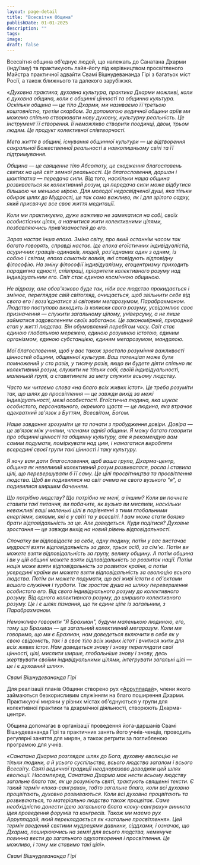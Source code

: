 ```yaml
---
layout: page-detail
title: "Всесвiтня Община"
publishDate: 01-01-2025
description: ""
tags:
image:
draft: false
---
```


  
 Всесвітня община об'єднує людей, що належать до Санатана Дхарми (індуїзму) та практикують лайя-йогу під керівництвом просвітленого Майстра практичної адвайти Свамі Вішнудевананда Гірі з багатьох міст Росії, а також ближнього та далекого зарубіжжя.

  
_«Духовна практика, духовна культура, практика Дхарми можливі, коли є духовна община, коли є общинні цінності та общинна культура. Оскільки община ― це тіло Дхарми, ми називаємо її третьою коштовністю, третім скарбом. За допомогою ведичної общини аріїв ми можемо спільно створювати нову духовну, культурну реальність. Це інструмент її створення. Її неможливо створити поодинці, двом, трьом людям. Це продукт колективної співтворчості._ 

_Мета життя в общині, існування общинної культури ― це відтворення сакральної Божественної реальності в навколишньому світі та її підтримування._ 

_Община ― це священне тіло Абсолюту, це сходження благословень святих на цей світ земної реальності. Це благословення, даршан і шактіпатха ― передача сили. Від того, наскільки наша община розвивається як колективний розум, ця передача сили може відбутися більшою чи меншою мірою. Для молодої недосвідченої душі, яка тільки обирає шлях до Мудрості, це так само важливо, як і для зрілого садху, який присвячує все своє життя медитації._ 

_Коли ми практикуємо, дуже важливо не замикатися на собі, своїх особистісних цілях, а навчитися жити колективними цілями, позбавляючись прив’язаностей до его._ 

_Зараз настає інша епоха. Зміна світу, про який останнім часом так багато говорять, справді настає. Іде епоха егоїстичних індивідуалістів, асуричних гравців-одинаків, людей, роз'єднаних один з одним, із собою і світом, епоха самотніх вовків, які сповідують відповідну філософію. На зміну філософії індивідуалізму, егоцентризму приходить парадигма єдності, співпраці, пріоритети колективного розуму над індивідуальним его. Світ стає єдиною космічною общиною._ 

_Не відразу, але обов'язково буде так, ніби все людство прокидається і змінює, переглядає свій світогляд, очищається, щоб звільнити себе від свого его і возз'єднатися зі світовим мегарозумом, Парабрахманом. Людство поступово виходить із колиски свого розуму, усвідомлює своє призначення ― служити загальному цілому, універсуму, а не лише займатися задоволенням своїх забаганок. Це закономірний, природний етап у житті людства. Він обумовлений перебігом часу. Світ стає єдиною глобальною мережею, єдиною розумною істотою, єдиним організмом, єдиною субстанцією, єдиним мегарозумом, мандалою._ 

_Мої благословення, щоб у вас також зростало розуміння важливості цінностей общини, общинної культури. Ваш потенціал може бути помножений у сто разів, у тисячу разів, якщо ви будете діяти спільно як колективний розум, служити не тільки собі, своїй індивідуальності, маленькій групі, а ставитимете за мету служити всьому людству._ 

_Часто ми читаємо слова «на благо всіх живих істот». Це треба розуміти так, що шлях до просвітлення ― це завжди вихід за межі індивідуальності, межі особистості. Егоїстична людина, яка шукає особистого, персонального, окремого щастя ― це людина, яка втрачає адекватний зв'язок з Буттям, Всесвітом, Богом._ 

_Наше завдання зрозуміти це та почати з пробудження довіри. Довіра ― це зв'язок між учнями, членами однієї общини. Я можу багато говорити про общинні цінності та общинну культуру, але я рекомендую вам самим подумати, поміркувати над цим, і намагатися виробляти всередині своєї групи такі цінності і таку культуру._ 

_Я хочу вам дати благословення, щоб ваша група, Дхарма-центр, община як невеликий колективний розум розвивалася, росла і ставила цілі, що перевершували б її саму. Це цілі просвітництва та просвітлення людства. Щоб ви подивилися на світ очима не свого вузького "я", а подивилися ширшим баченням._ 

_Що потрібно людству? Що потрібно не мені, а іншим? Коли ви почнете ставити такі питання, ви побачите, як вузько ви мислили, наскільки неважливі ваші маленькі цілі в порівнянні з тими глобальними енергіями, силами, які є у світі та у всесвіті. І вам може стати боязко брати відповідальність за це. Але доведеться. Куди подітися? Духовне зростання ― це завжди вихід на новий рівень відповідальності._ 

_Спочатку ви відповідаєте за себе, одну людину, потім у вас вистачає мудрості взяти відповідальність за двох, трьох осіб, за сім'ю. Потім ви можете взяти відповідальність за групу, велику общину. А потім община і ви у цій общині можете взяти відповідальність за розвиток нації. Потім нація може взяти відповідальність за розвиток країни, а потім усередині країни ви можете взяти відповідальність за еволюцію всього людства. Потім ви можете подумати, що всі живі істоти є об'єктами вашого служіння і турботи. Так зростає душа на шляху перевершення особистого его. Від свого індивідуального розуму до колективного розуму. Від одного колективного розуму, до ширшого колективного розуму. Це і є шлях пізнання, що ти єдине ціле із загальним, з Парабрахманом._ 

_Неможливо говорити "Я Брахман", будучи маленькою людиною, его, тому що Брахман ― це загальний колективний мегарозум. Коли ми говоримо, що ми є Брахман, нам доведеться включити в себе як у свою свідомість, так і в своє тіло всіх живих істот і вчитися жити для всіх живих істот. Нам доведеться знову і знову переглядати свої цінності, цілі, мислити ширше, глобальніше знову і знову, десь жертвувати своїми індивідуальними цілями, інтегрувати загальні цілі ― це і є духовний шлях»._ 

_Свамі Вішнудевананда Гірі_ 

  
 Для реалізації планів Общини створено рух «[Арруппадай](/vsemirnaya-obshchina/vseobshchee-prosvetlenie)», члени якого займаються безкорисливим служінням на благо поширення Дхарми. Практикуючі миряни у різних містах об'єднуються у групи для колективної практики та дхармічної діяльності, створюють Дхарма-центри.

 Община допомагає в організації проведення йога-даршанів Свамі Вішнудевананда Гірі та практичних занять його учнів-ченців, проводить регулярні заняття для мирян, а також ретрити за поглибленою програмою для учнів.

  
_«Санатана Дхарма розглядає шлях до Бога, духовну еволюцію не тільки людини, а й усього суспільства, всього людства загалом і всього Всесвіту. Святі ведичної традиції неодноразово доводили цей шлях еволюції. Насамперед, Санатана Дхарма має нести всьому людству загальне благо так, як це розуміють святі, трактують священні тексти. Є такий термін «лока-санграха», тобто загальне благо, коли всі духовно процвітають, духовно розвиваються. Коли всі духовно процвітають та розвиваються, то матеріально людство також процвітає. Саме необхідністю донести ідею загального блага «локу-санграху» виникла ідея проведення форумів та конгресів. Також ми маємо рух Арруппадай, який перекладається як «загальне просвітлення». Цей термін введений святими мудрецями давнини, сіддхами, і означає, що Дхарма, поширюючись на землі для всього людства, неминуче повинна вести до загального одухотворення і просвітлення. Це можливо, і тому ми ставимо такі цілі»._ 

_Свамі Вішнудевананда Гірі_ 
  
  
